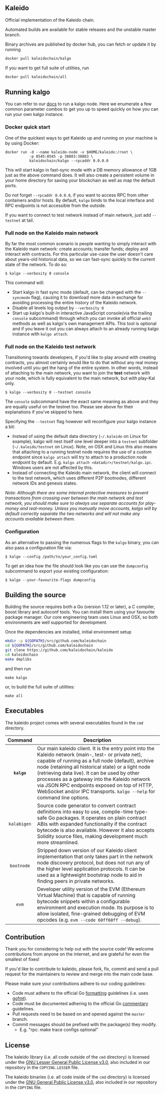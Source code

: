 ## Kaleido

Official implementation of the Kaleido chain.

Automated builds are available for stable releases and the unstable master branch.


Binary archives are published by docker hub, you can fetch or update it by running

```bash
docker pull kaleidochain/kalgo
```

If you want to get full suite of utilities, run

```bash
docker pull kaleidochain/all
```

## Running kalgo

You can refer to our [docs](https://docs.kaleidochain.io) to run a kalgo node. Here we
enumerate a few common parameter combos to get you up to speed quickly on how you can run your
own kalgo instance.

### Docker quick start

One of the quickest ways to get Kaleido up and running on your machine is by using Docker:

```
docker run -d --name kaleido-node -v $HOME/kaleido:/root \
           -p 8545:8545 -p 38883:38883 \
           kaleidochain/kalgo --rpcaddr 0.0.0.0
```

This will start kalgo in fast-sync mode with a DB memory allowance of 1GB just as the above command does.  It will also create a persistent volume in your home directory for saving your blockchain as well as map the default ports.

Do not forget `--rpcaddr 0.0.0.0`, if you want to access RPC from other containers and/or hosts. By default, `kalgo` binds to the local interface and RPC endpoints is not accessible from the outside.

If you want to connect to test network instead of main network, just add `--testnet` at tail.

### Full node on the Kaleido main network

By far the most common scenario is people wanting to simply interact with the Kaleido main network:
create accounts; transfer funds; deploy and interact with contracts. For this particular use-case
the user doesn't care about years-old historical data, so we can fast-sync quickly to the current
state of the network. To do so:

```
$ kalgo --verbosity 0 console
```

This command will:

 * Start kalgo in fast sync mode (default, can be changed with the `--syncmode` flag), causing it to
   download more data in exchange for avoiding processing the entire history of the Kaleido network.
 * Disable all levels log output by `--verbosity 0`
 * Start up kalgo's built-in interactive JavaScript console(via the trailing `console` subcommand)
   through which you can invoke all official `web3` methods as well as kalgo's own management APIs.
   This tool is optional and if you leave it out you can always attach to an already running kalgo instance
   with `kalgo attach`.

### Full node on the Kaleido test network

Transitioning towards developers, if you'd like to play around with creating contracts, you
almost certainly would like to do that without any real money involved until you get the hang of the
entire system. In other words, instead of attaching to the main network, you want to join the **test**
network with your node, which is fully equivalent to the main network, but with play-Kal only.

```
$ kalgo --verbosity 0 --testnet console
```

The `console` subcommand have the exact same meaning as above and they are equally useful on the
testnet too. Please see above for their explanations if you've skipped to here.

Specifying the `--testnet` flag however will reconfigure your kalgo instance a bit:

 * Instead of using the default data directory (`~/.kaleido` on Linux for example), kalgo will nest
   itself one level deeper into a `testnet` subfolder (`~/.kaleido/testnet` on Linux). Note, on OSX
   and Linux this also means that attaching to a running testnet node requires the use of a custom
   endpoint since `kalgo attach` will try to attach to a production node endpoint by default. E.g.
   `kalgo attach <datadir>/testnet/kalgo.ipc`. Windows users are not affected by this.
 * Instead of connecting the Kaleido main network, the client will connect to the test network,
   which uses different P2P bootnodes, different network IDs and genesis states.
   
*Note: Although there are some internal protective measures to prevent transactions from crossing
over between the main network and test network, you should make sure to always use separate accounts
for play-money and real-money. Unless you manually move accounts, kalgo will by default correctly
separate the two networks and will not make any accounts available between them.*

### Configuration

As an alternative to passing the numerous flags to the `kalgo` binary, you can also pass a configuration file via:

```
$ kalgo --config /path/to/your_config.toml
```

To get an idea how the file should look like you can use the `dumpconfig` subcommand to export your existing configuration:

```
$ kalgo --your-favourite-flags dumpconfig
```

## Building the source

Building the source requires both a Go (version 1.12 or later), a C compiler, boost library and autoconf tools.
You can install them using your favourite package manager.
Our core engineering team uses Linux and OSX, so both environments are well supported for development.

Once the dependencies are installed, initial environment setup

```bash
mkdir -p ${GOPATH}/src/github.com/kaleidochain
cd ${GOPATH}/src/github.com/kaleidochain
git clone https://github.com/kaleidochain/kaleido
cd kaleidochain
make deplibs
```

and then run

    make kalgo

or, to build the full suite of utilities:

    make all

## Executables

The kaleido project comes with several executables found in the `cmd` directory.

| Command    | Description |
|:----------:|-------------|
| **`kalgo`** | Our main kaleido client. It is the entry point into the Kaleido network (main-, test- or private net), capable of running as a full node (default), archive node (retaining all historical state) or a light node (retrieving data live). It can be used by other processes as a gateway into the Kaleido network via JSON RPC endpoints exposed on top of HTTP, WebSocket and/or IPC transports. `kalgo --help` for command line options. |
| `kalabigen` | Source code generator to convert contract definitions into easy to use, compile-time type-safe Go packages. It operates on plain contract ABIs with expanded functionality if the contract bytecode is also available. However it also accepts Solidity source files, making development much more streamlined. |
| `bootnode` | Stripped down version of our Kaleido client implementation that only takes part in the network node discovery protocol, but does not run any of the higher level application protocols. It can be used as a lightweight bootstrap node to aid in finding peers in private networks. |
| `evm` | Developer utility version of the EVM (Ethereum Virtual Machine) that is capable of running bytecode snippets within a configurable environment and execution mode. Its purpose is to allow isolated, fine-grained debugging of EVM opcodes (e.g. `evm --code 60ff60ff --debug`). |

## Contribution

Thank you for considering to help out with the source code! We welcome contributions from
anyone on the internet, and are grateful for even the smallest of fixes!

If you'd like to contribute to kaleido, please fork, fix, commit and send a pull request
for the maintainers to review and merge into the main code base.

Please make sure your contributions adhere to our coding guidelines:

 * Code must adhere to the official Go [formatting](https://golang.org/doc/effective_go.html#formatting) guidelines (i.e. uses [gofmt](https://golang.org/cmd/gofmt/)).
 * Code must be documented adhering to the official Go [commentary](https://golang.org/doc/effective_go.html#commentary) guidelines.
 * Pull requests need to be based on and opened against the `master` branch.
 * Commit messages should be prefixed with the package(s) they modify.
   * E.g. "rpc: make trace configs optional"

## License

The kaleido library (i.e. all code outside of the `cmd` directory) is licensed under the
[GNU Lesser General Public License v3.0](https://www.gnu.org/licenses/lgpl-3.0.en.html), also
included in our repository in the `COPYING.LESSER` file.

The kaleido binaries (i.e. all code inside of the `cmd` directory) is licensed under the
[GNU General Public License v3.0](https://www.gnu.org/licenses/gpl-3.0.en.html), also included
in our repository in the `COPYING` file.

